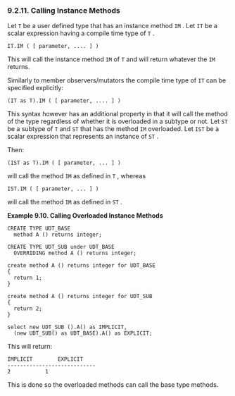 <div id="udtcallinstmethod" class="section">

<div class="titlepage">

<div>

<div>

### 9.2.11. Calling Instance Methods

</div>

</div>

</div>

Let `T` be a user defined type that has an instance method `IM` . Let
`IT` be a scalar expression having a compile time type of `T` .

``` programlisting
IT.IM ( [ parameter, .... ] )
```

This will call the instance method `IM` of `T` and will return whatever
the `IM` returns.

Similarly to member observers/mutators the compile time type of `IT` can
be specified explicitly:

``` programlisting
(IT as T).IM ( [ parameter, .... ] )
```

This syntax however has an additional property in that it will call the
method of the type regardless of whether it is overloaded in a subtype
or not. Let `ST` be a subtype of `T` and `ST` that has the method `IM`
overloaded. Let `IST` be a scalar expression that represents an instance
of `ST` .

Then:

``` programlisting
(IST as T).IM ( [ parameter, ... ] )
```

will call the method `IM` as defined in `T` , whereas

``` programlisting
IST.IM ( [ parameter, ... ] )
```

will call the method `IM` as defined in `ST` .

<div id="ex_callinginstmethods" class="example">

**Example 9.10. Calling Overloaded Instance Methods**

<div class="example-contents">

``` programlisting
CREATE TYPE UDT_BASE
  method A () returns integer;

CREATE TYPE UDT_SUB under UDT_BASE
  OVERRIDING method A () returns integer;

create method A () returns integer for UDT_BASE
{
  return 1;
}

create method A () returns integer for UDT_SUB
{
  return 2;
}

select new UDT_SUB ().A() as IMPLICIT,
  (new UDT_SUB() as UDT_BASE).A() as EXPLICIT;
```

This will return:

``` programlisting
IMPLICIT        EXPLICIT
----------------------------
2           1
```

This is done so the overloaded methods can call the base type methods.

</div>

</div>

  

</div>
